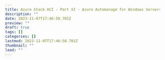 ```yaml
---
title: Azure Stack HCI - Part XI - Azure Automanage for Windows Servers
description: ""
date: 2023-11-07T17:46:50.701Z
preview: ""
draft: true
tags: []
categories: []
lastmod: 2023-11-07T17:46:50.701Z
thumbnail: ""
lead: ""
---
```

